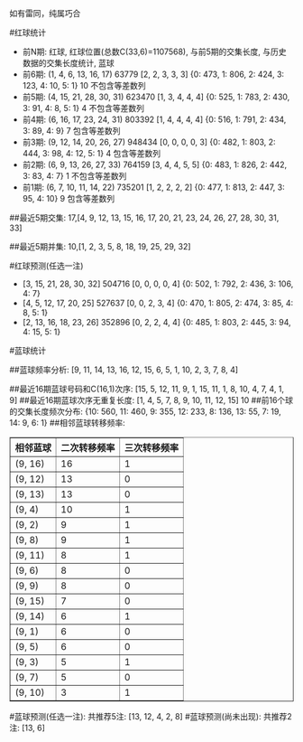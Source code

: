 <!-- 
.. title: 双色球2015099期(2015-08-25)数据分析报告
.. slug: slott-2015099-2015-08-25-report
.. date: 2015-08-26 08:00:00 UTC+08:00
.. tags: Lottery
.. link: 
.. description: 
.. type: text
-->

如有雷同，纯属巧合

<!-- TEASER_END-->

#红球统计

- 前N期: 红球, 红球位置(总数C(33,6)=1107568), 与前5期的交集长度, 与历史数据的交集长度统计, 蓝球
- 前6期: (1, 4, 6, 13, 16, 17) 63779 [2, 2, 3, 3, 3] {0: 473, 1: 806, 2: 424, 3: 123, 4: 10, 5: 1} 10 不包含等差数列
- 前5期: (4, 15, 21, 28, 30, 31) 623470 [1, 3, 4, 4, 4] {0: 525, 1: 783, 2: 430, 3: 91, 4: 8, 5: 1} 4 不包含等差数列
- 前4期: (6, 16, 17, 23, 24, 31) 803392 [1, 4, 4, 4, 4] {0: 516, 1: 791, 2: 434, 3: 89, 4: 9} 7 包含等差数列
- 前3期: (9, 12, 14, 20, 26, 27) 948434 [0, 0, 0, 0, 3] {0: 482, 1: 803, 2: 444, 3: 98, 4: 12, 5: 1} 4 包含等差数列
- 前2期: (6, 9, 13, 26, 27, 33) 764159 [3, 4, 4, 5, 5] {0: 483, 1: 826, 2: 442, 3: 83, 4: 7} 1 不包含等差数列
- 前1期: (6, 7, 10, 11, 14, 22) 735201 [1, 2, 2, 2, 2] {0: 477, 1: 813, 2: 447, 3: 95, 4: 10} 9 包含等差数列

##最近5期交集:
17,[4, 9, 12, 13, 15, 16, 17, 20, 21, 23, 24, 26, 27, 28, 30, 31, 33]

##最近5期并集:
10,[1, 2, 3, 5, 8, 18, 19, 25, 29, 32]

#红球预测(任选一注)

- [3, 15, 21, 28, 30, 32] 504716 [0, 0, 0, 0, 4] {0: 502, 1: 792, 2: 436, 3: 106, 4: 7}
- [4, 5, 12, 17, 20, 25] 527637 [0, 0, 2, 3, 4] {0: 470, 1: 805, 2: 474, 3: 85, 4: 8, 5: 1}
- [2, 13, 16, 18, 23, 26] 352896 [0, 2, 2, 4, 4] {0: 485, 1: 803, 2: 445, 3: 94, 4: 15, 5: 1}

#蓝球统计

##蓝球频率分析:
[9, 11, 14, 13, 16, 12, 15, 6, 5, 1, 10, 2, 3, 7, 8, 4]

##最近16期蓝球号码和C(16,1)次序:
[15, 5, 12, 11, 9, 1, 15, 11, 1, 8, 10, 4, 7, 4, 1, 9]
##最近16期蓝球次序无重复长度:
[1, 4, 5, 7, 8, 9, 10, 11, 12, 15] 10
##前16个球的交集长度频次分布:
{10: 560, 11: 460, 9: 355, 12: 233, 8: 136, 13: 55, 7: 19, 14: 9, 6: 1}
##相邻蓝球转移频率:
<table border="1" class="table table-striped dataframe">
  <thead>
    <tr style="text-align: right;">
      <th>相邻蓝球</th>
      <th>二次转移频率</th>
      <th>三次转移频率</th>
    </tr>
  </thead>
  <tbody>
    <tr>
      <td>(9, 16)</td>
      <td>16</td>
      <td>1</td>
    </tr>
    <tr>
      <td>(9, 12)</td>
      <td>13</td>
      <td>0</td>
    </tr>
    <tr>
      <td>(9, 13)</td>
      <td>13</td>
      <td>0</td>
    </tr>
    <tr>
      <td>(9, 4)</td>
      <td>10</td>
      <td>1</td>
    </tr>
    <tr>
      <td>(9, 2)</td>
      <td>9</td>
      <td>1</td>
    </tr>
    <tr>
      <td>(9, 8)</td>
      <td>9</td>
      <td>1</td>
    </tr>
    <tr>
      <td>(9, 11)</td>
      <td>8</td>
      <td>1</td>
    </tr>
    <tr>
      <td>(9, 6)</td>
      <td>8</td>
      <td>0</td>
    </tr>
    <tr>
      <td>(9, 9)</td>
      <td>8</td>
      <td>0</td>
    </tr>
    <tr>
      <td>(9, 15)</td>
      <td>7</td>
      <td>0</td>
    </tr>
    <tr>
      <td>(9, 14)</td>
      <td>6</td>
      <td>1</td>
    </tr>
    <tr>
      <td>(9, 1)</td>
      <td>6</td>
      <td>0</td>
    </tr>
    <tr>
      <td>(9, 5)</td>
      <td>6</td>
      <td>0</td>
    </tr>
    <tr>
      <td>(9, 3)</td>
      <td>5</td>
      <td>1</td>
    </tr>
    <tr>
      <td>(9, 7)</td>
      <td>5</td>
      <td>0</td>
    </tr>
    <tr>
      <td>(9, 10)</td>
      <td>3</td>
      <td>1</td>
    </tr>
  </tbody>
</table>
#蓝球预测(任选一注):
共推荐5注: [13, 12, 4, 2, 8]
#蓝球预测(尚未出现):
共推荐2注: [13, 6]

